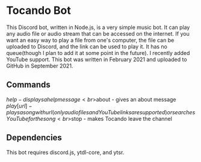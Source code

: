 # Tocando Bot
This Discord bot, written in Node.js, is a very simple music bot. It can play any audio file or audio stream that can be accessed on the internet. If you want an easy way to play a file from one's computer, the file can be uploaded to Discord, and the link can be used to play it. It has no queue(though I plan to add it at some point in the future). I recently added YouTube support. This bot was written in February 2021 and uploaded to GitHub in September 2021.

## Commands
$help - displays a help message
<br>$about - gives an about message
<br>$play [url] - plays a song with url(only audio files and YouTube links are supported) or searches YouTube for the song
<br>$stop - makes Tocando leave the channel

## Dependencies
This bot requires discord.js, ytdl-core, and ytsr.
